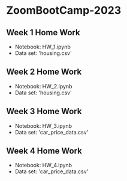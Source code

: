 # ZoomBootCamp-2023


## Week 1 Home Work 
  * Notebook: HW_1.ipynb
  * Data set: 'housing.csv'


## Week 2 Home Work 
  * Notebook: HW_2.ipynb
  * Data set: 'housing.csv'


## Week 3 Home Work 
  * Notebook: HW_3.ipynb
  * Data set: 'car_price_data.csv'


## Week 4 Home Work 
  * Notebook: HW_4.ipynb
  * Data set: 'car_price_data.csv'
